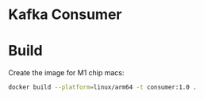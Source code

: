 # Kafka Consumer


# Build

Create the image for M1 chip macs:

```bash
docker build --platform=linux/arm64 -t consumer:1.0 .
```
